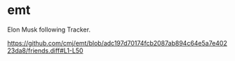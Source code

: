 # emt
Elon Musk following Tracker.

https://github.com/cmj/emt/blob/adc197d70174fcb2087ab894c64e5a7e40223da8/friends.diff#L1-L50
